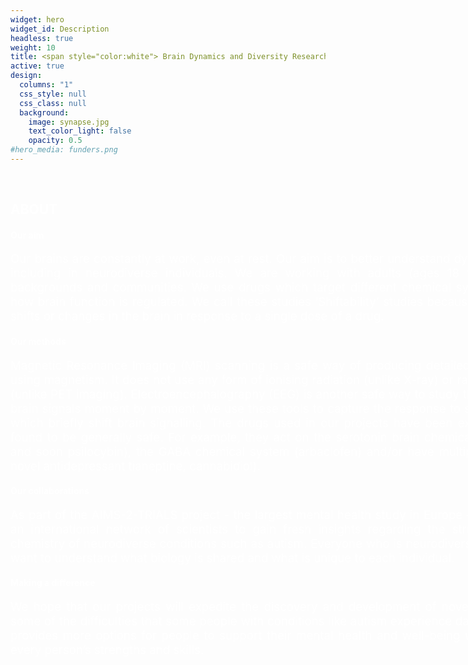 ```yaml
---
widget: hero
widget_id: Description
headless: true
weight: 10
title: <span style="color:white"> Brain Dynamics and Diversity Research Group </span>
active: true
design:
  columns: "1"
  css_style: null
  css_class: null
  background:
    image: synapse.jpg
    text_color_light: false
    opacity: 0.5
#hero_media: funders.png 
---
```

<br>

<section>
<h2> <span style="color:white">  ABOUT </span> </h2>

<h4> <span style="color:white"> Our aim </span> </h4>
<p> <div style="text-align: justify; text-justify: inter-word; margin-right: -415px; width: 100\%; color:white; font-size:14.0pt"> Our brains are constantly at work, even at rest. Our aim is to better understand dynamic brain function, including in neurodiverse individuals. We are working with adults (ages 18 to 65) from various backgrounds and communities. We use drugs which target different chemical systems to understand how brain function is regulated. We call these studies ‘Shiftability’ studies because they measure what shifts or changes in the brain in response to a single dose of a drug. </div>
</p>

<h4> <span style="color:white"> Our methods </span> </h4>
<p> <div style="text-align: justify; text-justify: inter-word; margin-right: -415px; width: 100\%; color:white; font-size:14.0pt"> Magnetic Resonance Imaging (MRI) scanning is a safe way of producing detailed images of the brain using magnetism. It does not use any form of ionising radiation (unlike X-ray) or radioactive substances (unlike PET imaging). Electroencephalography (EEG) is another safe way to study the brain by recording brain signals moment by moment. We use these tools to capture the response to single doses of drugs which briefly shift brain signalling. The drugs used in our projects have been extensively tested and found to be generally safe. For example, they act on the serotonin brain chemical system (citalopram and soon psilocybin), the GABA chemical system (arbaclofen) and/or have multiple brain targets (the novel antidepressant tianeptine, cannabidiol). </div>
</p>

<h4> <span style="color:white"> Our collaborations </span> </h4>
<p> <div style="text-align: justify; text-justify: inter-word; margin-right: -415px; width: 100\%; color:white; font-size:14.0pt"> As part of the AIMS-2-TRIALS project - the largest mental health study in Europe – we collaborate with an international network of scientists to gain fresh insights regarding the structure, function and chemistry of neurodiverse conditions such as autism. Everyone who is neurodiverse is different and we want to understand what biology is shared and what is unique to each individual. </div>
</p>

<h4> <span style="color:white"> Making a difference  </span> </h4>
<p> <div style="text-align: justify; text-justify: inter-word; margin-right: -415px; width: 100\%; color:white; font-size:14.0pt"> We hope that our projects will expedite the discovery and development of novel strategies to tackle some of the difficulties that some people with conditions like autism experience daily. We hope that this provides more options for people to support their mental health and well-being while also preserving every person’s strengths and skills. </div>
</p>
</section>